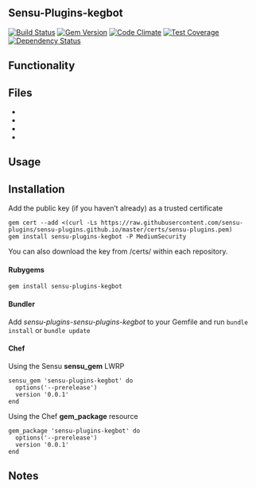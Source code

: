 ## Sensu-Plugins-kegbot

[![Build Status](https://travis-ci.org/sensu-plugins/sensu-plugins-kegbot.svg?branch=master)](https://travis-ci.org/sensu-plugins/sensu-plugins-kegbot)
[![Gem Version](https://badge.fury.io/rb/sensu-plugins-kegbot.svg)](http://badge.fury.io/rb/sensu-plugins-kegbot)
[![Code Climate](https://codeclimate.com/github/sensu-plugins/sensu-plugins-kegbot/badges/gpa.svg)](https://codeclimate.com/github/sensu-plugins/sensu-plugins-kegbot)
[![Test Coverage](https://codeclimate.com/github/sensu-plugins/sensu-plugins-kegbot/badges/coverage.svg)](https://codeclimate.com/github/sensu-plugins/sensu-plugins-kegbot)
[![Dependency Status](https://gemnasium.com/sensu-plugins/sensu-plugins-kegbot.svg)](https://gemnasium.com/sensu-plugins/sensu-plugins-kegbot)

## Functionality

## Files
 *
 *
 *
 *

## Usage

## Installation

Add the public key (if you haven’t already) as a trusted certificate

```
gem cert --add <(curl -Ls https://raw.githubusercontent.com/sensu-plugins/sensu-plugins.github.io/master/certs/sensu-plugins.pem)
gem install sensu-plugins-kegbot -P MediumSecurity
```

You can also download the key from /certs/ within each repository.

#### Rubygems

`gem install sensu-plugins-kegbot`

#### Bundler

Add *sensu-plugins-sensu-plugins-kegbot* to your Gemfile and run `bundle install` or `bundle update`

#### Chef

Using the Sensu **sensu_gem** LWRP
```
sensu_gem 'sensu-plugins-kegbot' do
  options('--prerelease')
  version '0.0.1'
end
```

Using the Chef **gem_package** resource
```
gem_package 'sensu-plugins-kegbot' do
  options('--prerelease')
  version '0.0.1'
end
```

## Notes
